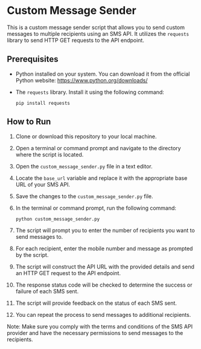 # Custom Message Sender

This is a custom message sender script that allows you to send custom messages to multiple recipients using an SMS API. It utilizes the `requests` library to send HTTP GET requests to the API endpoint.

## Prerequisites

- Python installed on your system. You can download it from the official Python website: https://www.python.org/downloads/
- The `requests` library. Install it using the following command:

    ```
    pip install requests
    ```

## How to Run

1. Clone or download this repository to your local machine.

2. Open a terminal or command prompt and navigate to the directory where the script is located.

3. Open the `custom_message_sender.py` file in a text editor.

4. Locate the `base_url` variable and replace it with the appropriate base URL of your SMS API.

5. Save the changes to the `custom_message_sender.py` file.

6. In the terminal or command prompt, run the following command:

    ```
    python custom_message_sender.py
    ```

7. The script will prompt you to enter the number of recipients you want to send messages to.

8. For each recipient, enter the mobile number and message as prompted by the script.

9. The script will construct the API URL with the provided details and send an HTTP GET request to the API endpoint.

10. The response status code will be checked to determine the success or failure of each SMS sent.

11. The script will provide feedback on the status of each SMS sent.

12. You can repeat the process to send messages to additional recipients.

Note: Make sure you comply with the terms and conditions of the SMS API provider and have the necessary permissions to send messages to the recipients.

